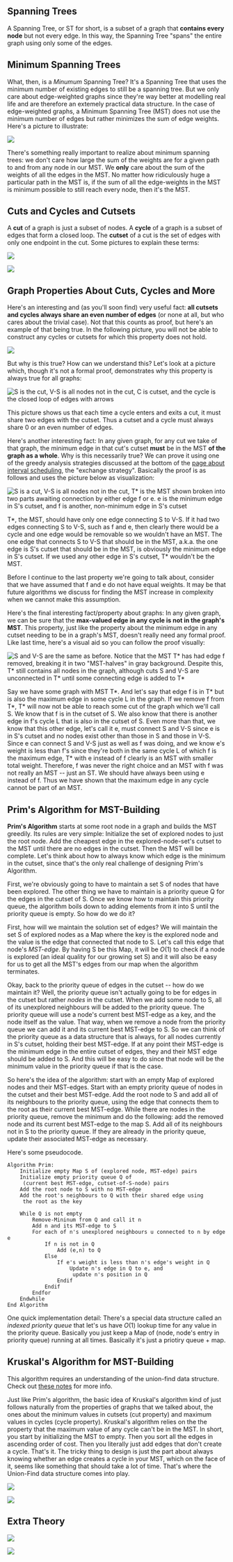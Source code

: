 ## Spanning Trees  

A Spanning Tree, or ST for short, is a subset of a graph that **contains every node** but not every edge.  In this way, the Spanning Tree "spans" the entire graph using only some of the edges.  

## Minimum Spanning Trees  

What, then, is a *Minumum* Spanning Tree?  It's a Spanning Tree that uses the minimum number of existing edges to still be a spanning tree.  But we only care about edge-weighted graphs since they're way better at modelling real life and are therefore an extemely practical data structure.  In the case of edge-weighted graphs, a Minimum Spanning Tree (MST) does not use the minimum number of edges but rather minimizes the sum of edge weights.  Here's a picture to illustrate:  

![](mst_example1.png)  

There's something really important to realize about minimum spanning trees: we don't care how large the sum of the weights are for a given path to and from any node in our MST.  We **only** care about the sum of the weights of all the edges in the MST.  No matter how ridiculously huge a particular path in the MST is, if the sum of all the edge-weights in the MST is minimum possible to still reach every node, then it's the MST.  

## Cuts and Cycles and Cutsets  

A **cut** of a graph is just a subset of nodes.  A **cycle** of a graph is a subset of edges that form a closed loop.  The **cutset** of a cut is the set of edges with only one endpoint in the cut.  Some pictures to explain these terms:  

![](cycle.png)  

![](cutset.png)  

## Graph Properties About Cuts, Cycles and More  

Here's an interesting and (as you'll soon find) very useful fact: **all cutsets and cycles always share an even number of edges** (or none at all, but who cares about the trivial case).  Not that this counts as proof, but here's an example of that being true.  In the following picture, you will not be able to construct any cycles or cutsets for which this property does not hold.  

![](cycle_cutset.png)  

But why is this true?  How can we understand this?  Let's look at a picture which, though it's not a formal proof, demonstrates why this property is always true for all graphs:  

![S is the cut, V-S is all nodes not in the cut, C is cutset, and  
the cycle is the closed loop of edges with arrows](cycle_cutset_proof.png)  

This picture shows us that each time a cycle enters and exits a cut, it must share two edges with the cutset.  Thus a cutset and a cycle must always share 0 or an even number of edges.  

Here's another interesting fact: In any given graph, for any cut we take of that graph, the minimum edge in that cut's cutset **must** be in the MST **of the graph as a whole**.  Why is this necessarily true?  We can prove it using one of the greedy analysis strategies discussed at the bottom of the [page about interval scheduling](../intervals/intervals.html), the "exchange strategy".  Basically the proof is as follows and uses the picture below as visualization:  

![S is a cut, V-S is all nodes not in the cut, T\* is the MST shown broken into  
two parts awaiting connection by either edge f or e.  e is the minimum edge in  
S's cutset, and f is another, non-minimum edge in S's cutset](cut_property.png)  

T\*, the MST, should have only one edge connecting S to V-S.  If it had two edges connecting S to V-S, such as f and e, then clearly there would be a cycle and one edge would be removable so we wouldn't have an MST.  The one edge that connects S to V-S that should be in the MST, a.k.a. the one edge is S's cutset that should be in the MST, is obviously the minimum edge in S's cutset.  If we used any other edge in S's cutset, T\* wouldn't be the MST.  

Before I continue to the last property we're going to talk about, consider that we have assumed that f and e do not have equal weights.  It may be that future algorithms we discuss for finding the MST increase in complexity when we cannot make this assumption.  

Here's the final interesting fact/property about graphs: In any given graph, we can be sure that the **max-valued edge in any cycle is not in the graph's MST**.  This property, just like the property about the minimum edge in any cutset needing to be in a graph's MST, doesn't really need any formal proof.  Like last time, here's a visual aid so you can follow the proof visually:

![S and V-S are the same as before.  Notice that the MST T\* has had edge f removed, breaking  
it in two "MST-halves" in gray background.  Despite this, T\* still contains all nodes in the  
graph, although cuts S and V-S are unconnected in T\* until some connecting edge is added to T\*](cycle_property.png)  

Say we have some graph with MST T\*.  And let's say that edge f is in T\* but is also the maximum edge in some cycle L in the graph.  If we remove f from T\*, T\* will now not be able to reach some cut of the graph which we'll call S.  We know that f is in the cutset of S.  We also know that there is another edge in f's cycle L that is also in the cutset of S.  Even more than that, we know that this other edge, let's call it e, must connect S and V-S since e is in S's cutset and no nodes exist other than those in S and those in V-S.  Since e can connect S and V-S just as well as f was doing, and we know e's weight is less than f's since they're both in the same cycle L of which f is the maximum edge, T\* with e instead of f clearly is an MST with smaller total weight.  Therefore, f was never the right choice and an MST with f was not really an MST -- just an ST.  We should have always been using e instead of f.  Thus we have shown that the maximum edge in any cycle cannot be part of an MST.  

## Prim's Algorithm for MST-Building

**Prim's Algorithm** starts at some root node in a graph and builds the MST greedily.  Its rules are very simple: Initialize the set of explored nodes to just the root node.  Add the cheapest edge in the explored-node-set's cutset to the MST until there are no edges in the cutset.  Then the MST will be complete.  Let's think about how to always know which edge is the minimum in the cutset, since that's the only real challenge of designing Prim's Algorithm.  

First, we're obviously going to have to maintain a set S of nodes that have been explored.  The other thing we have to maintain is a priority queue Q for the edges in the cutset of S.  Once we know how to maintain this priority queue, the algorithm boils down to adding elements from it into S until the priority queue is empty.  So how do we do it?  

First, how will we maintain the solution set of edges?  We will maintain the set S of explored nodes as a Map where the key is the explored node and the value is the edge that connected that node to S.  Let's call this edge that node's *MST-edge*.  By having S be this Map, it will be $O(1)$ to check if a node is explored (an ideal quality for our growing set S) and it will also be easy for us to get all the MST's edges from our map when the algorithm terminates.  

Okay, back to the priority queue of edges in the cutset -- how do we maintain it?  Well, the priority queue isn't actually going to be for edges in the cutset but rather *nodes* in the cutset.  When we add some node to S, all of its unexplored neighbours will be added to the priority queue.  The priority queue will use a node's current best MST-edge as a key, and the node itself as the value.  That way, when we remove a node from the priority queue we can add it and its current best MST-edge to S.  So we can think of the priority queue as a data structure that is always, for all nodes currently in S's cutset, holding their best MST-edge.  If at any point their MST-edge is the minimum edge in the entire cutset of edges, they and their MST edge should be added to S.  And this will be easy to do since that node will be the minimum value in the priority queue if that is the case.  

So here's the idea of the algorithm:  start with an empty Map of explored nodes and their MST-edges.  Start with an empty priority queue of nodes in the cutset and their best MST-edge.  Add the root node to S and add all of its neighbours to the priority queue, using the edge that connects them to the root as their current best MST-edge.  While there are nodes in the priority queue, remove the minimum and do the following: add the removed node and its current best MST-edge to the map S.  Add all of its neighbours not in S to the priority queue.  If they are already in the priority queue, update their associated MST-edge as necessary.  

Here's some pseudocode.  

~~~
Algorithm Prim:
    Initialize empty Map S of (explored node, MST-edge) pairs
    Initialize empty priority queue Q of 
     (current best MST-edge, cutset-of-S-node) pairs
    Add the root node to S with no MST-edge
    Add the root's neighbours to Q with their shared edge using
     the root as the key

    While Q is not empty
        Remove-Mininum from Q and call it n
        Add n and its MST-edge to S
        For each of n's unexplored neighbours u connected to n by edge e
            If n is not in Q
                Add (e,n) to Q
            Else
                If e's weight is less than n's edge's weight in Q
                    Update n's edge in Q to e, and
                     update n's position in Q
                Endif
            Endif
        Endfor
    Endwhile
End Algorithm
~~~

One quick implementation detail: There's a special data structure called an *indexed priority queue* that let's us have $O(1)$ lookup time for any value in the priority queue.  Basically you just keep a Map of (node, node's entry in priority queue) running at all times.  Basically it's just a priotiry queue + map.  

## Kruskal's Algorithm for MST-Building  

This algorithm requires an understanding of the union-find data structure.  Check out [these notes](../union-find/union-find.html) for more info.  

Just like Prim's algorithm, the basic idea of Kruskal's algorithm kind of just follows naturally from the properties of graphs that we talked about, the ones about the minimum values in cutsets (cut property) and maximum values in cycles (cycle property).  Kruskal's algorithm relies on the the property that the maximum value of any cycle can't be in the MST.  In short, you start by initializing the MST to empty.  Then you sort all the edges in ascending order of cost.  Then you literally just add edges that don't create a cycle.  That's it.  The tricky thing to design is just the part about always knowing whether an edge creates a cycle in your MST, which on the face of it, seems like something that should take a lot of time.  That's where the Union-Find data structure comes into play.  

![](kruskal_idea.png)  

![](kruskal_implmntn.png)  

## Extra Theory  

![](tie_breaking.png)  

![](mst_theory.png)  
